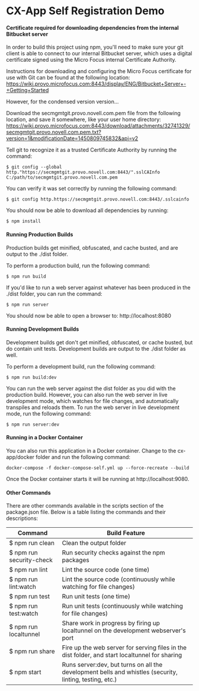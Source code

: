 # CX-App Self Registration Demo

#### Certificate required for downloading dependencies from the internal Bitbucket server

In order to build this project using npm, you'll need to make sure your git client is able to connect to our internal Bitbucket server, which uses a digital certificate signed using the Micro Focus internal Certificate Authority.

Instructions for downloading and configuring the Micro Focus certificate for use with Git can be found at the following location:
https://wiki.provo.microfocus.com:8443/display/ENG/Bitbucket+Server+-+Getting+Started

However, for the condensed version version...

Download the secmgmtgit.provo.novell.com.pem file from the following location, and save it somewhere, like your user home directory: 
https://wiki.provo.microfocus.com:8443/download/attachments/32741329/secmgmtgit.provo.novell.com.pem.txt?version=1&modificationDate=1450809745832&api=v2

Tell git to recognize it as a trusted Certificate Authority by running the command:

```
$ git config --global http."https://secmgmtgit.provo.novell.com:8443/".sslCAInfo C:/path/to/secmgmtgit.provo.novell.com.pem
```

You can verify it was set correctly by running the following command:

```
$ git config http.https://secmgmtgit.provo.novell.com:8443/.sslcainfo
```

You should now be able to download all dependencies by running:

```
$ npm install
```

#### Running Production Builds

Production builds get minified, obfuscated, and cache busted, and are output to the ./dist folder.

To perform a production build, run the following command:

```
$ npm run build
```

If you'd like to run a web server against whatever has been produced in the ./dist folder, you can run the command:

```
$ npm run server
```

You should now be able to open a browser to: http://localhost:8080

#### Running Development  Builds

Development builds get don't get minified, obfuscated, or cache busted, but do contain unit tests.  Development builds are output to the ./dist folder as well.

To perform a development build, run the following command:

```
$ npm run build:dev
```

You can run the web server against the dist folder as you did with the production build.  However, you can also run the web server in live development mode, which watches for file changes, and automatically transpiles and reloads them.  To run the web server in live development mode, run the following command:

```
$ npm run server:dev
```

#### Running in a Docker Container

You can also run this application in a Docker container.  Change to the cx-app/docker folder and run the following command:

```
docker-compose -f docker-compose-self.yml up --force-recreate --build
```

Once the Docker container starts it will be running at http://localhost:9080.

#### Other Commands

There are other commands available in the scripts section of the package.json file.  Below is a table listing the commands and their descriptions:

| Command                  | Build Feature                            |
| ------------------------ | ---------------------------------------- |
| $ npm run clean          | Clean the output folder                  |
| $ npm run security-check | Run security checks against the npm packages |
| $ npm run lint           | Lint the source code (one time)          |
| $ npm run lint:watch     | Lint the source code (continuously while watching for file changes) |
| $ npm run test           | Run unit tests (one time)                |
| $ npm run test:watch     | Run unit tests (continuously while watching for file changes) |
| $ npm run localtunnel    | Share work in progress by firing up localtunnel on the development webserver's port |
| $ npm run share          | Fire up the web server for serving files in the dist folder, and start localtunnel for sharing |
| $ npm start              | Runs server:dev, but turns on all the development bells and whistles (security, linting, testing, etc.) |